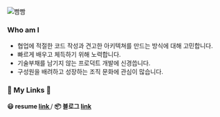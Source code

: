 ![빰빰](https://capsule-render.vercel.app/api?type=waving&color=auto&height=250&section=header&text=빰빰&fontSize=70&fontAlignY=30&fontAlign=85&desc=Lovin'%20in%20Javascript🙂%20%Interested%20in%20React.js,%20Three.js,%20Typescript🙃&descAlign=40)

### **Who am I**

- 협업에 적절한 코드 작성과 견고한 아키텍쳐를 만드는 방식에 대해 고민합니다.
- 빠르게 배우고 체득하기 위해 노력합니다.
- 기술부채를 남기지 않는 프로덕트 개발에 신경씁니다.
- 구성원을 배려하고 성장하는 조직 문화에 관심이 많습니다.

<h3> 🚀   My Links 🚀  </h3>
<b> 😃 resume <a href="http://resume.ppamppam.me/" target="_blank"> link </a></b> / <b> 📦 블로그 <a href="https://ppamppamman.github.io/" target="_blank"> link </a></b>
